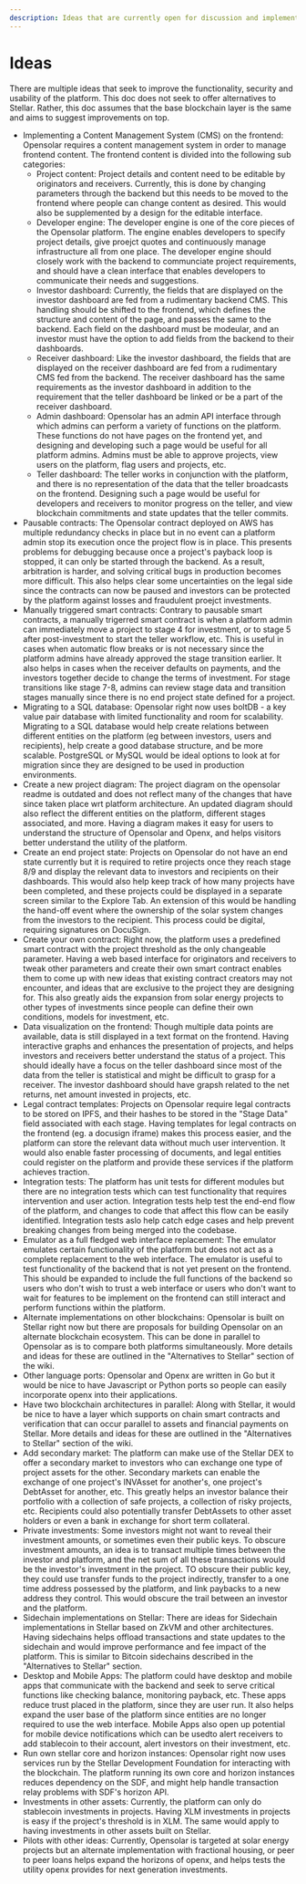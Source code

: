 ```yaml
---
description: Ideas that are currently open for discussion and implementation
---
```


# Ideas

There are multiple ideas that seek to improve the functionality, security and usability of the platform. This doc does not seek to offer alternatives to Stellar. Rather, this doc assumes that the base blockchain layer is the same and aims to suggest improvements on top.

* Implementing a Content Management System \(CMS\) on the frontend: Opensolar requires a content management system in order to manage frontend content. The frontend content is divided into the following sub categories:
  * Project content: Project details and content need to be editable by originators and receivers. Currently, this is done by changing parameters through the backend but this needs to be moved to the frontend where people can change content as desired. This would also be supplemented by a design for the editable interface.
  * Developer engine: The developer engine is one of the core pieces of the Opensolar platform. The engine enables developers to specify project details, give proejct quotes and continuously manage infrastructure all from one place. The developer engine should closely work with the backend to communciate project requirements, and should have a clean interface that enables developers to communicate their needs and suggestions.
  * Investor dashboard: Currently, the fields that are displayed on the investor dashboard are fed from a rudimentary backend CMS. This handling should be shifted to the frontend, which defines the structure and content of the page, and passes the same to the backend. Each field on the dashboard must be modeular, and an investor must have the option to add fields from the backend to their dashboards.
  * Receiver dashboard: Like the investor dashboard, the fields that are displayed on the receiver dashboard are fed from a rudimentary CMS fed from the backend. The receiver dashboard has the same requirements as the investor dashboard in addition to the requirement that the teller dashboard be linked or be a part of the receiver dashboard.
  * Admin dashboard: Opensolar has an admin API interface through which admins can perform a variety of functions on the platform. These functions do not have pages on the frontend yet, and designing and developing such a page would be useful for all platform admins. Admins must be able to approve projects, view users on the platform, flag users and projects, etc.
  * Teller dashboard: The teller works in conjunction with the platform, and there is no representation of the data that the teller broadcasts on the frontend. Designing such a page would be useful for developers and receivers to monitor progress on the teller, and view blockchain commitments and state updates that the teller commits. 
* Pausable contracts: The Opensolar contract deployed on AWS has multiple redundancy checks in place but in no event can a platform admin stop its execution once the project flow is in place. This presents problems for debugging because once a project's payback loop is stopped, it can only be started through the backend. As a result, arbitration is harder, and solving critical bugs in production becomes more difficult. This also helps clear some uncertainties on the legal side since the contracts can now be paused and investors can be protected by the platform against losses and fraudulent proejct investments.
* Manually triggered smart contracts: Contrary to pausable smart contracts, a manually trigerred smart contract is when a platform admin can immediately move a project to stage 4 for investment, or to stage 5 after post-investment to start the teller workflow, etc. This is useful in cases when automatic flow breaks or is not necessary since the platform admins have already approved the stage transition earlier. It also helps in cases when the receiver defaults on payments, and the investors together decide to change the terms of investment. For stage transitions like stage 7-8, admins can review stage data and transition stages manually since there is no end project state defined for a project.
* Migrating to a SQL database: Opensolar right now uses boltDB - a key value pair database with limited functionality and room for scalability. Migrating to a SQL  database would help create relations between different entities on the platform \(eg between investors, users and recipients\), help create a good database structure, and be more scalable. PostgreSQL or MySQL would be ideal options to look at for migration since they are designed to be used in production environments.
* Create a new project diagram: The project diagram on the opensolar readme is outdated and does not reflect many of the changes that have since taken place wrt  platform architecture. An updated diagram should also reflect the different entities on the platform, different stages associated, and more. Having a diagram makes it easy for users to understand the structure of Opensolar and Openx, and helps visitors better understand the utility of the platform.
* Create an end project state: Projects on Opensolar do not have an end state currently but it is required to retire projects once they reach stage 8/9 and display the relevant data to investors and recipients on their dashboards. This would also help keep track of how many projects have been completed, and these projects could be displayed in a separate screen similar to the Explore Tab. An extension of this would be handling the hand-off event where the ownership of the solar system changes from the investors to the recipient. This process could be digital, requiring signatures on DocuSign.
* Create your own contract: Right now, the platform uses a predefined smart contract with the project threshold as the only changeable parameter. Having a web based interface for originators and receivers to tweak other parameters and create their own smart contract enables them to come up with new ideas that existing contract creators may not encounter, and ideas that are exclusive to the project they are designing for. This also greatly aids the expansion from solar energy projects to other types of investments since people can define their own conditions, models for investment, etc.
* Data visualization on the frontend: Though multiple data points are available, data is still displayed in a text format on the frontend. Having interactive graphs and enhances the presentation of projects, and helps investors and receivers better understand the status of a project. This should ideally have a focus on the teller dashboard since most of the data from the teller is statistical and might be difficult to grasp for a receiver. The investor dashboard should have grapsh related to the net returns, net amount invested in projects, etc.
* Legal contract templates: Projects on Opensolar require legal contracts to be stored on IPFS, and their hashes to be stored in the "Stage Data" field associated with each stage. Having templates for legal contracts on the frontend \(eg. a docusign iframe\) makes this process easier, and the platform can store the relevant data without much user intervention. It would also enable faster processing of documents, and legal entities could register on the platform and provide these services if the platform achieves traction.
* Integration tests: The platform has unit tests for different modules but there are no integration tests which can test functionality that requires intervention and user action. Integration tests help test the end-end flow of the platform, and changes to code that affect this flow can be easily identified. Integration tests aslo help catch edge cases and help prevent breaking changes from being merged into the codebase.
* Emulator as a full fledged web interface replacement: The emulator emulates certain functionality of the platform but does not act as a complete replacement to the web interface. The emulator is useful to test functionality of the backend that is not yet present on the frontend. This should be expanded to include the full functions of the backend so users who don't wish to trust a web interface or users who don't want to wait for features to be implement on the frontend can still interact and perform functions within the platform.
* Alternate implementations on other blockchains: Opensolar is built on Stellar right now but there are proposals for building Opensolar on an alternate blockchain ecosystem. This can be done in parallel to Opensolar as is to compare both platforms simultaneously. More details and ideas for these are outlined in the "Alternatives to Stellar" section of the wiki.
* Other language ports: Opensolar and Openx are written in Go but it would be nice to have Javascript or Python ports so people can easily incorporate openx into their applications.
* Have two blockchain architectures in parallel: Along with Stellar, it would be nice to have a layer which supports on chain smart contracts and verification that can occur parallel to assets and financial payments on Stellar. More details and ideas for these are outlined in the "Alternatives to Stellar" section of the wiki.
* Add secondary market: The platform can make use of the Stellar DEX to offer a secondary market to investors who can exchange one type of project assets for the other. Secondary markets can enable the exchange of one project's INVAsset for another's, one project's DebtAsset for another, etc. This greatly helps an investor balance their portfolio with a collection of safe projects, a collection of risky projects, etc. Recipients could also potentially transfer DebtAssets to other asset holders or even a bank in exchange for short term collateral.
* Private investments: Some investors might not want to reveal their investment amounts, or sometimes even their public keys. To obscure investment amounts, an idea is to transact multiple times between the investor and platform, and the net sum of all these transactions would be the investor's investment in the project. TO obscure their public key, they could use transfer funds to the project indirectly, transfer to a one time address possessed by the platform, and link paybacks to a new address they control. This would obscure the trail between an investor and the platform.
* Sidechain implementations on Stellar: There are ideas for Sidechain implementations in Stellar based on ZkVM and other architectures. Having sidechains helps offload transactions and state updates to the sidechain and would improve performance and fee impact of the platform. This is similar to Bitcoin sidechains described in the "Alternatives to Stellar" section.
* Desktop and Mobile Apps: The platform could have desktop and mobile apps that communicate with the backend and seek to serve critical functions like checking balance, monitoring payback, etc. These apps reduce trust placed in the platform, since they are user run. It also helps expand the user base of the platform since entities are no longer required to use the web interface. Mobile Apps also open up potential for mobile device notifications which can be usedto alert receivers to add stablecoin to their account, alert investors on their investment, etc.
* Run own stellar core and horizon instances: Opensolar right now uses services run by the Stellar Development Foundation for interacting with the blockchain. The platform running its own core and horizon instances reduces dependency on the SDF, and might help handle transaction relay problems with SDF's horizon API.
* Investments in other assets: Currently, the platform can only do stablecoin investments in projects. Having XLM investments in projects is easy if the project's threshold is in XLM. The same would apply to having investments in other assets built on Stellar.
* Pilots with other ideas: Currently, Opensolar is targeted at solar energy projects but an alternate implementation with fractional housing, or peer to peer loans helps expand the horizons of openx, and helps tests the utility openx provides for next generation investments.

